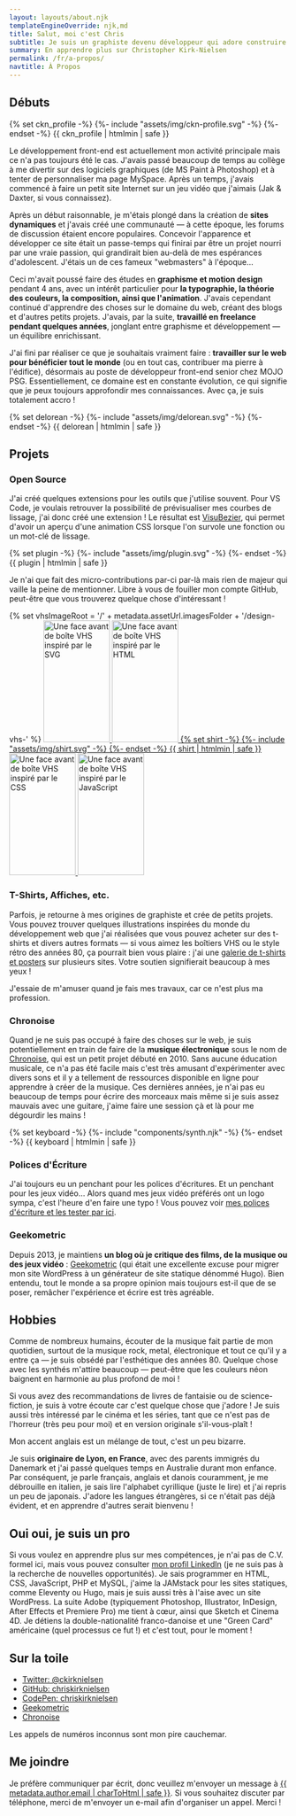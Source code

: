 ```yaml
---
layout: layouts/about.njk
templateEngineOverride: njk,md
title: Salut, moi c'est Chris
subtitle: Je suis un graphiste devenu développeur qui adore construire pour le web.
summary: En apprendre plus sur Christopher Kirk-Nielsen
permalink: /fr/a-propos/
navtitle: À Propos
---
```


<div class="about__grid u-flow">

## Débuts

  <div class="about__profile u-posRelative u-flex--alignSelfStart u-floatLeft u-marginBlock--double u-marginInlineEnd--double" data-grid-el="trinket-profile">
    {% set ckn_profile -%}
    {%- include "assets/img/ckn-profile.svg" -%}
    {%- endset -%}
    {{ ckn_profile | htmlmin | safe }}
  </div>

Le développement front-end est actuellement mon activité principale mais ce n'a pas toujours été le cas. J'avais passé beaucoup de temps au collège à me divertir sur des logiciels graphiques (de MS Paint à Photoshop) et à tenter de personnaliser ma page MySpace. Après un temps, j'avais commencé à faire un petit site Internet sur un jeu vidéo que j'aimais (Jak & Daxter, si vous connaissez).

Après un début raisonnable, je m'étais plongé dans la création de **sites dynamiques** et j'avais créé une communauté — à cette époque, les forums de discussion étaient encore populaires. Concevoir l'apparence et développer ce site était un passe-temps qui finirai par être un projet nourri par une vraie passion, qui grandirait bien au-delà de mes espérances d'adolescent. J'étais un de ces fameux "webmasters" à l'époque…

Ceci m'avait poussé faire des études en **graphisme et motion design** pendant 4 ans, avec un intérêt particulier pour **la typographie, la théorie des couleurs, la composition, ainsi que l'animation**. J'avais cependant continué d'apprendre des choses sur le domaine du web, créant des blogs et d'autres petits projets. J'avais, par la suite, **travaillé en freelance pendant quelques années**, jonglant entre graphisme et développement — un équilibre enrichissant.

J'ai fini par réaliser ce que je souhaitais vraiment faire : **travailler sur le web pour bénéficier tout le monde** (ou en tout cas, contribuer ma pierre à l'édifice), désormais au poste de développeur front-end senior chez MOJO PSG. Essentiellement, ce domaine est en constante évolution, ce qui signifie que je peux toujours approfondir mes connaissances. Avec ça, je suis totalement <span data-about-action="hooked-delorean">accro</span> !

  <div class="about__delorean-wrap u-displayFlex u-flex--center u-floatClear" data-grid-el="trinket-delorean">
    {% set delorean -%}
    {%- include "assets/img/delorean.svg" -%}
    {%- endset -%}
    {{ delorean | htmlmin | safe }}
  </div>

## Projets

### Open Source

J'ai créé quelques extensions pour les outils que j'utilise souvent. Pour VS Code, je voulais retrouver la possibilité de prévisualiser mes courbes de lissage, j'ai donc créé une extension ! Le résultat est [VisuBezier](https://marketplace.visualstudio.com/items?itemName=chriskirknielsen.visubezier), qui permet d'avoir un aperçu d'une animation CSS lorsque l'on survole une fonction ou un mot-clé de lissage.

  <div class="about__plugin-wrap u-floatRight u-marginBlockStart u-marginBlockEnd u-marginInlineStart" data-grid-el="trinket-plugin">
    {% set plugin -%}
    {%- include "assets/img/plugin.svg" -%}
    {%- endset -%}
    {{ plugin | htmlmin | safe }}
  </div>

Je n'ai que fait des micro-contributions par-ci par-là mais rien de majeur qui vaille la peine de mentionner. Libre à vous de fouiller mon compte GitHub, peut-être que vous trouverez quelque chose d'intéressant !

{% set vhsImageRoot = '/' + metadata.assetUrl.imagesFolder + '/design-vhs-' %}
<a href="/designs" class="u-posRelative u-displayFlex u-flex--startBlock u-flex--justifyInline u-marginBlockEnd u-c--grey-min about__designs-wrap" data-grid-el="trinket-designs" aria-label="Voir ma galerie d'illustrations.">
<span class="u-posRelative u-displayBlock about__vhs about__vhs--back about__vhs--dark u-flex--grow-0 u-flex--shrink-1" data-vhs-spine="Bosser en Vecto" data-vhs-title="Étirable à volonté">
<img src="{{ vhsImageRoot + 'svg.jpg' }}" alt="Une face avant de boîte VHS inspiré par le SVG" width="120" height="220" loading="lazy">
</span>
<span class="u-posRelative u-displayBlock u-flex--alignSelfEnd about__vhs about__vhs--front about__vhs--light u-flex--grow-0 u-flex--shrink-1" data-vhs-spine="Fondation du Web" data-vhs-title="Sémantique à fond">
<img src="{{ vhsImageRoot + 'html.jpg' }}" alt="Une face avant de boîte VHS inspiré par le HTML" width="120" height="220" loading="lazy">
</span>
{% set shirt -%}
{%- include "assets/img/shirt.svg" -%}
{%- endset -%}
{{ shirt | htmlmin | safe }}
<span class="u-posRelative u-displayBlock u-flex--alignSelfEnd about__vhs about__vhs--front about__vhs--dark u-flex--grow-0 u-flex--shrink-1" data-vhs-spine="Styler ses pages" data-vhs-title="Vive la Cascade">
<img src="{{ vhsImageRoot + 'css.jpg' }}" alt="Une face avant de boîte VHS inspiré par le CSS" width="120" height="220" loading="lazy">
</span>
<span class="u-posRelative u-displayBlock about__vhs about__vhs--back about__vhs--light u-flex--grow-0 u-flex--shrink-1" data-vhs-spine="Contenu dynamique" data-vhs-title="Juste une pincée">
<img src="{{ vhsImageRoot + 'js.jpg' }}" alt="Une face avant de boîte VHS inspiré par le JavaScript" width="120" height="220" loading="lazy">
</span>
</a>

### T-Shirts, Affiches, etc.

Parfois, je retourne à mes origines de graphiste et crée de petits projets. Vous pouvez trouver quelques illustrations inspirées du monde du développement web que j'ai réalisées que vous pouvez acheter sur des t-shirts et divers autres formats — si vous aimez les boîtiers VHS ou le style rétro des années 80, ça pourrait bien vous plaire : j'ai une [galerie de t-shirts et posters](/designs) sur plusieurs sites. Votre soutien signifierait beaucoup à mes yeux !

  <p class="about__quotebox" data-grid-el="quote-design">J'essaie de m'amuser quand je fais mes travaux, car ce n'est plus ma profession.</p>

### Chronoise

Quand je ne suis pas occupé à faire des choses sur le web, je suis potentiellement en train de faire de la **musique électronique** sous le nom de [Chronoise](https://chronoise.com), qui est un petit projet débuté en 2010. Sans aucune éducation musicale, ce n'a pas été facile mais c'est très amusant d'expérimenter avec divers sons et il y a tellement de ressources disponible en ligne pour apprendre à créer de la musique. Ces dernières années, je n'ai pas eu beaucoup de temps pour écrire des morceaux mais même si je suis assez mauvais avec une guitare, j'aime faire une session çà et là pour me dégourdir les mains !

  <div class="u-marginBlockEnd u-marginInline--auto u-displayFlex u-gap u-flex--column u-flex--center" data-grid-el="trinket-keyboard">
    {% set keyboard -%}
    {%- include "components/synth.njk" -%}
    {%- endset -%}
    {{ keyboard | htmlmin | safe }}
    <p class="u-fontItalic u-textSmall" data-about-keyboard-melodies="AZERTY" data-about-melodies-label="Jouer or Arrêter la mélodie" hidden>
      Quelques mélodies (pour clavier AZERTY) :
    </p>
  </div>

### Polices d'Écriture

J'ai toujours eu un penchant pour les polices d'écritures. Et un penchant pour les jeux vidéo… Alors quand mes jeux vidéo préférés ont un logo sympa, c'est l'heure d'en faire une typo ! Vous pouvez voir [mes polices d'écriture et les tester par ici](/fonts).

### Geekometric

Depuis 2013, je maintiens **un blog où je critique des films, de la musique ou des jeux vidéo** : [Geekometric](https://geekometric.com) (qui était une excellente excuse pour migrer mon site WordPress à un générateur de site statique dénommé Hugo). Bien entendu, tout le monde a sa propre opinion mais toujours est-il que de se poser, remâcher l'expérience et écrire est très agréable.

## Hobbies

Comme de nombreux humains, écouter de la musique fait partie de mon quotidien, surtout de la musique rock, metal, électronique et tout ce qu'il y a entre ça — je suis obsédé par l'esthétique des années 80. Quelque chose avec les synthés m'attire beaucoup — peut-être que les couleurs néon baignent en harmonie au plus profond de moi !

Si vous avez des recommandations de livres de fantaisie ou de science-fiction, je suis à votre écoute car c'est quelque chose que j'adore ! Je suis aussi très intéressé par le cinéma et les séries, tant que ce n'est pas de l'horreur (très peu pour moi) et en version originale s'il-vous-plaît !

  <p class="about__quotebox" data-grid-el="quote-accent">Mon accent anglais est un mélange de tout, c'est un peu bizarre.</p>

Je suis **originaire de Lyon, en France**, avec des parents immigrés du Danemark et j'ai passé quelques temps en Australie durant mon enfance. Par conséquent, je parle français, anglais et danois couramment, je me débrouille en italien, je sais lire l'alphabet cyrillique (juste le lire) et j'ai repris un peu de japonais. J'adore les langues étrangères, si ce n'était pas déjà évident, et en apprendre d'autres serait bienvenu !

## Oui oui, je suis un pro

Si vous voulez en apprendre plus sur mes compétences, je n'ai pas de C.V. formel ici, mais vous pouvez consulter [mon profil LinkedIn](https://www.linkedin.com/in/chriskirknielsen/?locale=fr_FR) (je ne suis pas à la recherche de nouvelles opportunités). Je sais programmer en HTML, CSS, JavaScript, PHP et MySQL, j'aime la JAMstack pour les sites statiques, comme Eleventy ou Hugo, mais je suis aussi très à l'aise avec un site WordPress. La suite Adobe (typiquement Photoshop, Illustrator, InDesign, After Effects et Premiere Pro) me tient à cœur, ainsi que Sketch et Cinema 4D. Je détiens la double-nationalité franco-danoise et une "Green Card" américaine (quel processus ce fut !) et c'est tout, pour le moment !

## Sur la toile

-   [Twitter: @ckirknielsen](https://twitter.com/ckirknielsen)
-   [GitHub: chriskirknielsen](https://github.com/chriskirknielsen)
-   [CodePen: chriskirknielsen](https://codepen.io/chriskirknielsen)
-   [Geekometric](https://geekometric.com)
-   [Chronoise](https://chronoise.com)

  <p class="about__quotebox" data-grid-el="quote-phone">Les appels de numéros inconnus sont mon pire cauchemar.</p>

## Me joindre

Je préfère communiquer par écrit, donc veuillez m'envoyer un message à <a href="mailto:{{ metadata.author.email | charToHtml | safe }}">{{ metadata.author.email | charToHtml | safe }}</a>. Si vous souhaitez discuter par téléphone, merci de m'envoyer un e-mail afin d'organiser un appel. Merci !

</div>
